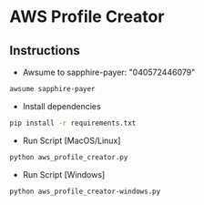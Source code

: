 # AWS Profile Creator
## Instructions

* Awsume to sapphire-payer: "040572446079"
```sh
awsume sapphire-payer
```

* Install dependencies
```sh
pip install -r requirements.txt
```

* Run Script [MacOS/Linux]
```sh
python aws_profile_creator.py
```

* Run Script [Windows]
```sh
python aws_profile_creator-windows.py
```
